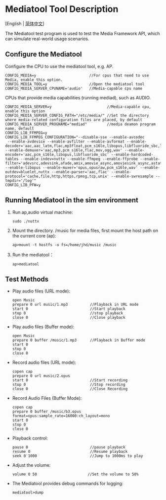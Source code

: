 # **Mediatool Tool Description**
[English | [简体中文](./mediatool_zh-cn.md)]

The Mediatool test program is used to test the Media Framework API, which can simulate real-world usage scenarios.

## **Configure the Mediatool**

Configure the CPU to use the mediatool tool, e.g. AP.
```shell
CONFIG_MEDIA=y                        //For cpus that need to use Media, enable this option.
CONFIG_MEDIA_TOOL=y                   //Open the mediatool tool
CONFIG_MEDIA_SERVER_CPUNAME='audio'   //Media-capable cpu name
 ```
 CPUs that provide media capabilities (running mediad), such as AUDIO.
```shell
CONFIG_MEDIA_SERVER=y                         //Media-capable cpu, enable this option
CONFIG_MEDIA_SERVER_CONFIG_PATH="/etc/media/" //Set the directory where media-related configuration files are placed, by default
CONFIG_MEDIA_SERVER_PROGNAME="mediad"         //media deamon program name, default
CONFIG_LIB_FFMPEG=y
CONFIG_LIB_FFMPEG_CONFIGURATION="--disable-sse --enable-avcodec
 --enable-avdevice --enable-avfilter --enable-avformat --enable-decoder='aac,aac_latm,flac,mp3float,pcm_s16le,libopus,libfluoride_sbc,libfluoride_sbc_packed' --enable-demuxer='aac,mp3,pcm_s16le,flac,mov,ogg,wav' --enable-encoder='aac,pcm_s16le,libopus,libfluoride_sbc' --enable-hardcoded-tables --enable-indev=nuttx --enable-ffmpeg --enable-ffprobe --enable-filter='adevsrc,adevsink,afade,amix,amovie_async,amoviesink_async,astats,astreamselect,aresample,volume' --enable-libopus --enable-muxer='opus,opusraw,pcm_s16le,wav' --enable-outdev=bluelet,nuttx --enable-parser='aac,flac' --enable-protocol='cache,file,http,https,rpmsg,tcp,unix' --enable-swresample --tmpdir='/log'"
CONFIG_LIB_PFW=y
```

## **Running Mediatool in the sim environment**
1. Run ap,audio virtual machine:
   ```shell
   sudo ./nuttx
   ```

2. Mount the directory. /music for media files, first mount the host path on the current core (ap):
   ```shell
   ap>mount -t hostfs -o fs=/home/jhd/music /music
   ```
3. Run the mediatool：
   ```shell
   ap>mediatool
   ```

## **Test Methods**

- Play audio files (URL mode):
   ```shell
   open Music
   prepare 0 url music/1.mp3          //Playback in URL mode
   start 0                            //Start playback
   stop 0                             //stop playback
   close 0                            //Close playback
   ```

- Play audio files (Buffer mode):
   ```shell
   open Music
   prepare 0 buffer /music/1.mp3      //Playback in Buffer mode
   start 0
   stop 0
   close 0
   ```

- Record audio files (URL mode):
   ```shell
   copen cap
   prepare 0 url music/2.opus
   start 0                            //Start recording
   stop 0                             //Stop recording
   close 0                            //Close Recording
   ```

- Record Audio Files (Buffer Mode):
   ```shell
   copen cap
   prepare 0 buffer /music/b3.opus format=opus:sample_rate=16000:ch_layout=mono
   start 0
   stop 0
   close 0
   ```

- Playback control:
   ```shell
   pause 0                            //pause playback
   resume 0                           //Resume playback
   seek 0 1000                        //Jump to 1000ms to play
   ```

- Adjust the volume:
   ```shell
   volume 0 50                       //Set the volume to 50%
   ```

- The Mediatool provides debug commands for logging:
   ```shell
   mediatool>dump
   ```